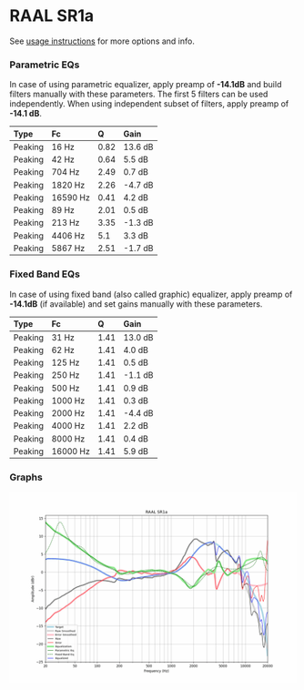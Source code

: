 # RAAL SR1a
See [usage instructions](https://github.com/jaakkopasanen/AutoEq#usage) for more options and info.

### Parametric EQs
In case of using parametric equalizer, apply preamp of **-14.1dB** and build filters manually
with these parameters. The first 5 filters can be used independently.
When using independent subset of filters, apply preamp of **-14.1 dB**.

| Type    | Fc       |    Q | Gain    |
|:--------|:---------|:-----|:--------|
| Peaking | 16 Hz    | 0.82 | 13.6 dB |
| Peaking | 42 Hz    | 0.64 | 5.5 dB  |
| Peaking | 704 Hz   | 2.49 | 0.7 dB  |
| Peaking | 1820 Hz  | 2.26 | -4.7 dB |
| Peaking | 16590 Hz | 0.41 | 4.2 dB  |
| Peaking | 89 Hz    | 2.01 | 0.5 dB  |
| Peaking | 213 Hz   | 3.35 | -1.3 dB |
| Peaking | 4406 Hz  | 5.1  | 3.3 dB  |
| Peaking | 5867 Hz  | 2.51 | -1.7 dB |

### Fixed Band EQs
In case of using fixed band (also called graphic) equalizer, apply preamp of **-14.1dB**
(if available) and set gains manually with these parameters.

| Type    | Fc       |    Q | Gain    |
|:--------|:---------|:-----|:--------|
| Peaking | 31 Hz    | 1.41 | 13.0 dB |
| Peaking | 62 Hz    | 1.41 | 4.0 dB  |
| Peaking | 125 Hz   | 1.41 | 0.5 dB  |
| Peaking | 250 Hz   | 1.41 | -1.1 dB |
| Peaking | 500 Hz   | 1.41 | 0.9 dB  |
| Peaking | 1000 Hz  | 1.41 | 0.3 dB  |
| Peaking | 2000 Hz  | 1.41 | -4.4 dB |
| Peaking | 4000 Hz  | 1.41 | 2.2 dB  |
| Peaking | 8000 Hz  | 1.41 | 0.4 dB  |
| Peaking | 16000 Hz | 1.41 | 5.9 dB  |

### Graphs
![](./RAAL%20SR1a.png)